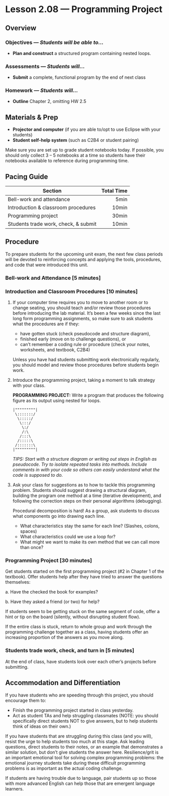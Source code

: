 Lesson 2.08 — Programming Project
====================================================================================================

Overview
--------
### Objectives — _Students will be able to…_
- **Plan and construct** a structured program containing nested loops.

### Assessments — _Students will…_
- **Submit** a complete, functional program by the end of next class

### Homework — _Students will…_
- **Outline** Chapter 2, omitting HW 2.5


Materials & Prep
----------------
- **Projector and computer** (if you are able to/opt to use Eclipse with your students)
- **Student self-help system** (such as C2B4 or student pairing)

Make sure you are set up to grade student notebooks today. If possible, you should only collect 3 –
5 notebooks at a time so students have their notebooks available to reference during programming
time.


Pacing Guide
------------
| Section                              | Total Time |
|--------------------------------------|-----------:|
| Bell-work and attendance             |       5min |
| Introduction & classroom procedures  |      10min |
| Programming project                  |      30min |
| Students trade work, check, & submit |      10min |


Procedure
---------
To prepare students for the upcoming unit exam, the next few class periods will be devoted to
reinforcing concepts and applying the tools, procedures, and code that were introduced this unit.

### Bell-work and Attendance \[5 minutes\]

### Introduction and Classroom Procedures \[10 minutes\]

1. If your computer time requires you to move to another room or to change seating, you should teach
   and/or review those procedures before introducing the lab material. It’s been a few weeks since
   the last long form programming assignments, so make sure to ask students what the procedures are
   if they:

   - have gotten stuck (check pseudocode and structure diagram),
   - finished early (move on to challenge questions), or
   - can’t remember a coding rule or procedure (check your notes, worksheets, and textbook, C2B4)

   Unless you have had students submitting work electronically regularly, you should model and
   review those procedures before students begin work.

2. Introduce the programming project, taking a moment to talk strategy with your class.

   **PROGRAMMING PROJECT:** Write a program that produces the following figure as its output using
   nested for loops.

    ```
    |"""""""""|
     \:::::::/
      \:::::/
       \:::/
        \:/
        /:\
       /:::\
      /:::::\
     /:::::::\
    |"""""""""|
    ```

   _TIPS: Start with a structure diagram or writing out steps in English as pseudocode. Try to
   isolate repeated tasks into methods. Include comments in with your code so others can easily
   understand what the code is supposed to do._

3. Ask your class for suggestions as to how to tackle this programming problem. Students should
   suggest drawing a structural diagram, building the program one method at a time (iterative
   development), and following the correction steps on their personal algorithms (debugging).

   Procedural decomposition is hard! As a group, ask students to discuss what components go into
   drawing each line.

   - What characteristics stay the same for each line? (Slashes, colons, spaces)
   - What characteristics could we use a loop for?
   - What might we want to make its own method that we can call more than once?

### Programming Project \[30 minutes\]

Get students started on the first programming project (\#2 in Chapter 1 of the textbook). Offer
students help after they have tried to answer the questions themselves:

a. Have the checked the book for examples?

b. Have they asked a friend (or two) for help?

If students seem to be getting stuck on the same segment of code, offer a hint or tip on the board
(silently, without disrupting student flow).

If the entire class is stuck, return to whole group and work through the programming challenge
together as a class, having students offer an increasing proportion of the answers as you move
along.

### Students trade work, check, and turn in \[5 minutes\]
At the end of class, have students look over each other’s projects before submitting.


Accommodation and Differentiation
---------------------------------
If you have students who are speeding through this project, you should encourage them to:

- Finish the programming project started in class yesterday.
- Act as student TAs and help struggling classmates (NOTE: you should specifically direct students
  NOT to give answers, but to help students think of ideas on their own.)

If you have students that are struggling during this class (and you will), resist the urge to help
students too much at this stage. Ask leading questions, direct students to their notes, or an
example that demonstrates a similar solution, but don’t give students the answer here.
Resilience/grit is an important emotional tool for solving complex programming problems: the
emotional journey students take during these difficult programming problems is as important as the
actual coding challenge.

If students are having trouble due to language, pair students up so those with more advanced English
can help those that are emergent language learners.
